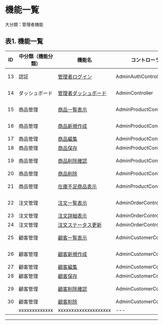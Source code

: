 # 機能一覧

大分類：管理者機能

## 表1. 機能一覧

|ID|中分類（機能分類）|機能名|コントローラ|メソッド|画面入力|画面照会|内容|
|---|---|---|---|---|---|---|---|
|13|認証|[管理者ログイン](function-specifications/showLoginForm.md)|AdminAuthController|showLoginForm|/admin/login|/admin/login|管理者ログイン画面を表示する機能|
|14|ダッシュボード|[管理者ダッシュボード](function-specifications/dashboard.md)|AdminController|dashboard|/admin|/admin|管理者ダッシュボードを表示する機能|
|15|商品管理|[商品一覧表示](function-specifications/productList.md)|AdminProductController|productList|/admin/products|/admin/products|管理者用商品一覧を表示する機能|
|16|商品管理|[商品新規作成](function-specifications/productNew.md)|AdminProductController|productNew|/admin/products/new|/admin/products/new|商品新規作成画面を表示する機能|
|17|商品管理|[商品編集](function-specifications/productEdit.md)|AdminProductController|productEdit|/admin/products/{id}/edit|/admin/products/{id}/edit|商品編集画面を表示する機能|
|18|商品管理|[商品保存](function-specifications/productSave.md)|AdminProductController|productSave|/admin/products/save||商品情報を保存する機能|
|19|商品管理|[商品削除確認](function-specifications/productDeleteConfirm.md)|AdminProductController|productDeleteConfirm|/admin/products/{id}/delete|/admin/products/{id}/delete|商品削除確認画面を表示する機能|
|20|商品管理|[商品削除](function-specifications/productDelete.md)|AdminProductController|productDelete|/admin/products/{id}/delete||商品を削除する機能|
|21|商品管理|[在庫不足商品表示](function-specifications/lowStockProducts.md)|AdminProductController|lowStockProducts|/admin/products/low-stock|/admin/products/low-stock|在庫不足商品を一覧表示する機能|
|22|注文管理|[注文一覧表示](function-specifications/orderList.md)|AdminOrderController|orderList|/admin/orders|/admin/orders|管理者用注文一覧を表示する機能|
|23|注文管理|[注文詳細表示](function-specifications/orderDetail.md)|AdminOrderController|orderDetail|/admin/orders/{id}|/admin/orders/{id}|注文詳細を表示する機能|
|24|注文管理|[注文ステータス更新](function-specifications/updateOrderStatus.md)|AdminOrderController|updateOrderStatus|/admin/orders/{id}/status||注文ステータスを更新する機能|
|25|顧客管理|[顧客一覧表示](function-specifications/customerList.md)|AdminCustomerController|customerList|/admin/customers|/admin/customers|管理者用顧客一覧を表示する機能|
|26|顧客管理|[顧客新規作成](function-specifications/customerNew.md)|AdminCustomerController|customerNew|/admin/customers/new|/admin/customers/new|顧客新規作成画面を表示する機能|
|27|顧客管理|[顧客編集](function-specifications/customerEdit.md)|AdminCustomerController|customerEdit|/admin/customers/{id}/edit|/admin/customers/{id}/edit|顧客編集画面を表示する機能|
|28|顧客管理|[顧客保存](function-specifications/customerSave.md)|AdminCustomerController|customerSave|/admin/customers/save||顧客情報を保存する機能|
|29|顧客管理|[顧客削除確認](function-specifications/customerDeleteConfirm.md)|AdminCustomerController|customerDeleteConfirm|/admin/customers/{id}/delete|/admin/customers/{id}/delete|顧客削除確認画面を表示する機能|
|30|顧客管理|[顧客削除](function-specifications/customerDelete.md)|AdminCustomerController|customerDelete|/admin/customers/{id}/delete||顧客を削除する機能|
|  |xxxxxxxxxxxxx|xxxxxxxxxxxxxxxxxxxx|---|---|---|---|xxxxxxxxxxxxxxxxxxxxxxxxxx|



----
